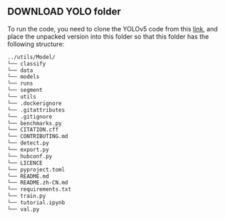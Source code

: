 ## DOWNLOAD YOLO folder

To run the code, you need to clone the YOLOv5 code from this [link](https://github.com/ultralytics/yolov5), and place the unpacked version into this folder so that this folder has the following structure:


```sh
../utils/Model/
└── classify
└── data 
└── models
└── runs
└── segment
└── utils
└── .dockerignore
└── .gitattributes
└── .gitignore
└── benchmarks.py
└── CITATION.cff
└── CONTRIBUTING.md
└── detect.py
└── export.py
└── hubconf.py
└── LICENCE
└── pyproject.toml
└── README.md
└── README.zh-CN.md
└── requirements.txt
└── train.py
└── tutorial.ipynb
└── val.py
```
